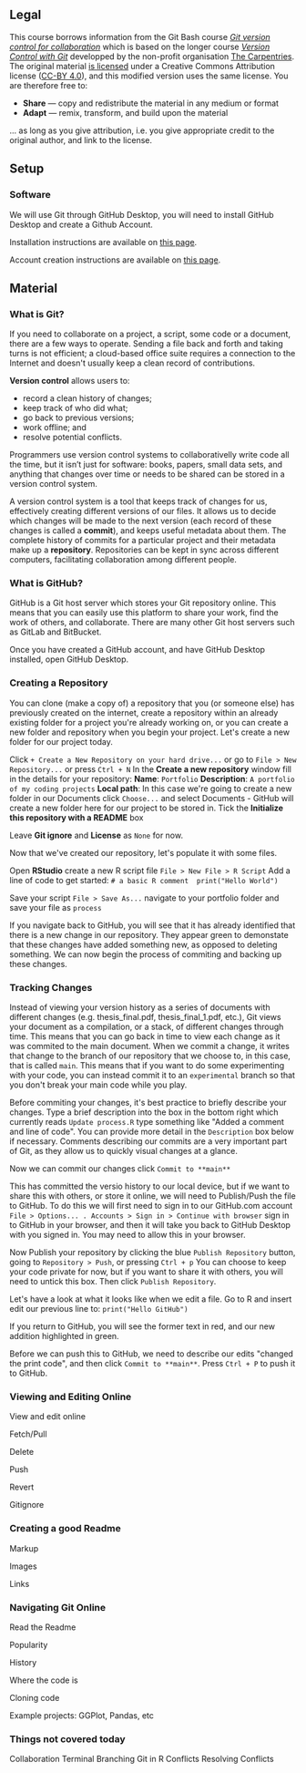 ## Legal

This course borrows information from the Git Bash course _[Git version control for collaboration](https://github.com/uqlibrary/technology-training/blob/master/Git/git.md)_ which is based on the longer course _[Version Control with Git](http://swcarpentry.github.io/git-novice/)_ developped by the non-profit organisation [The Carpentries](http://carpentries.org/). The original material [is licensed](https://software-carpentry.org/license/) under a Creative Commons Attribution license ([CC-BY 4.0](https://creativecommons.org/licenses/by/4.0/legalcode)), and this modified version uses the same license. You are therefore free to:

* **Share** — copy and redistribute the material in any medium or format
* **Adapt** — remix, transform, and build upon the material

... as long as you give attribution, i.e. you give appropriate credit to the original author, and link to the license.

## Setup

### Software

We will use Git through GitHub Desktop, you will need to install GitHub Desktop and create a Github Account.

Installation instructions are available on [this page](https://docs.github.com/en/desktop/installing-and-configuring-github-desktop/installing-and-authenticating-to-github-desktop/installing-github-desktop).

Account creation instructions are available on [this page](https://docs.github.com/en/get-started/signing-up-for-github/signing-up-for-a-new-github-account).


## Material

### What is Git?

If you need to collaborate on a project, a script, some code or a document, there are a few ways to operate. Sending a file back and forth and taking turns is not efficient; a cloud-based office suite requires a connection to the Internet and doesn't usually keep a clean record of contributions.

**Version control** allows users to:

* record a clean history of changes;
* keep track of who did what;
* go back to previous versions;
* work offline; and
* resolve potential conflicts.

Programmers use version control systems to collaborativelly write code all the time, but it isn’t just for software: books, papers, small data sets, and anything that changes over time or needs to be shared can be stored in a version control system.

A version control system is a tool that keeps track of changes for us, effectively creating different versions of our files. It allows us to decide which changes will be made to the next version (each record of these changes is called a **commit**), and keeps useful metadata about them. The complete history of commits for a particular project and their metadata make up a **repository**. Repositories can be kept in sync across different computers, facilitating collaboration among different people.


### What is GitHub?

GitHub is a Git host server which stores your Git repository online. This means that you can easily use this platform to share your work, find the work of others, and collaborate. There are many other Git host servers such as GitLab and BitBucket.

Once you have created a GitHub account, and have GitHub Desktop installed, open GitHub Desktop.

### Creating a Repository

You can clone (make a copy of) a repository that you (or someone else) has previously created on the internet, create a repository within an already existing folder for a project you're already working on, or you can create a new folder and repository when you begin your project.
Let's create a new folder for our project today.

Click `+ Create a New Repository on your hard drive...` or go to `File > New Repository...` or press `Ctrl + N`
In the **Create a new repository** window fill in the details for your repository:
**Name**: `Portfolio`
**Description**: `A portfolio of my coding projects`
**Local path**: In this case we're going to create a new folder in our Documents click `Choose...` and select Documents - GitHub will create a new folder here for our project to be stored in.
Tick the **Initialize this repository with a README** box

Leave **Git ignore** and **License** as `None` for now.

Now that we've created our repository, let's populate it with some files.

Open **RStudio** create a new R script file `File > New File > R Script`
Add a line of code to get started: 
  `# a basic R comment 
  print("Hello World")`

Save your script `File > Save As...` navigate to your portfolio folder and save your file as `process`

If you navigate back to GitHub, you will see that it has already identified that there is a new change in our repository. They appear green to demonstate that these changes have added something new, as opposed to deleting something. We can now begin the process of commiting and backing up these changes.


### Tracking Changes

Instead of viewing your version history as a series of documents with different changes (e.g. thesis_final.pdf, thesis_final_1.pdf, etc.), Git views your document as a compilation, or a stack, of different changes through time. This means that you can go back in time to view each change as it was commited to the main document. 
When we commit a change, it writes that change to the branch of our repository that we choose to, in this case, that is called `main`. This means that if you want to do some experimenting with your code, you can instead commit it to an `experimental` branch so that you don't break your main code while you play. 

Before commiting your changes, it's best practice to briefly describe your changes. Type a brief description into the box in the bottom right which currently reads `Update process.R` type something like "Added a comment and line of code". You can provide more detail in the `Description` box below if necessary. 
Comments describing our commits are a very important part of Git, as they allow us to quickly visual changes at a glance.

Now we can commit our changes click `Commit to **main**`

This has committed the versio history to our local device, but if we want to share this with others, or store it online, we will need to Publish/Push the file to GitHub. 
To do this we will first need to sign in to our GitHub.com account `File > Options... . Accounts > Sign in > Continue with browser` sign in to GitHub in your browser, and then it will take you back to GitHub Desktop with you signed in. You may need to allow this in your browser.

Now Publish your repository by clicking the blue `Publish Repository` button, going to `Repository > Push`, or pressing `Ctrl + p`
You can choose to keep your code private for now, but if you want to share it with others, you will need to untick this box. Then click `Publish Repository`.

Let's have a look at what it looks like when we edit a file.
Go to R and insert edit our previous line to: `print("Hello GitHub")`

If you return to GitHub, you will see the former text in red, and our new addition highlighted in green.

Before we can push this to GitHub, we need to describe our edits "changed the print code", and then click `Commit to **main**`. Press `Ctrl + P` to push it to GitHub.

### Viewing and Editing Online



View and edit online

Fetch/Pull

Delete

Push

Revert

Gitignore

### Creating a good Readme

Markup

Images

Links

### Navigating Git Online

Read the Readme

Popularity

History

Where the code is

Cloning code

Example projects: GGPlot, Pandas, etc

### Things not covered today

Collaboration
Terminal
Branching
Git in R
Conflicts
Resolving Conflicts


